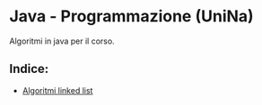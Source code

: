 # Java - Programmazione (UniNa)
Algoritmi in java per il corso.

## Indice:
- [Algoritmi linked list](https://github.com/antocirino/java/blob/main/linked_list.md)

